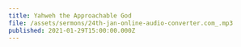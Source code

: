 ```yaml
---
title: Yahweh the Approachable God
file: /assets/sermons/24th-jan-online-audio-converter.com_.mp3
published: 2021-01-29T15:00:00.000Z
---
```


